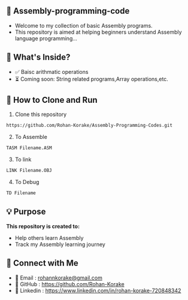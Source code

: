## 📘 Assembly-programming-code

- Welcome to my collection of basic Assembly programs.
- This repository is aimed at helping beginners understand Assembly language programming...

## 📂 What's Inside?

- ✅ Baisc arithmatic operations
- ⏳ Coming soon: String related programs,Array operations,etc.

## 🚀 How to Clone and Run

1. Clone this repository

```bash
https://github.com/Rohan-Korake/Assembly-Programming-Codes.git
```

2. To Assemble

```bash
TASM Filename.ASM
```

3. To link

```bash
LINK Filename.OBJ
```

4. To Debug

```bash
TD Filename
```

## 💡 Purpose

**This repository is created to:**
- Help others learn Assembly
- Track my Assembly learning journey

## 📩 Connect with Me

- 📧 Email : rohannkorake@gmail.com
- 📂 GitHub : https://github.com/Rohan-Korake
- 🔗 Linkedin : https://www.linkedin.com/in/rohan-korake-720848342
